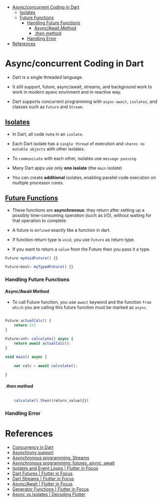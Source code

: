 - [Async/concurrent Coding in Dart](#asyncconcurrent-coding-in-dart)
  - [Isolates](#isolates)
  - [Future Functions](#future-functions)
    - [Handling Future Functions](#handling-future-functions)
      - [Async/Await Method](#asyncawait-method)
      - [.then method](#then-method)
    - [Handling Error](#handling-error)
- [References](#references)

# Async/concurrent Coding in Dart

- Dart is a single threaded language.
  
- It still support, future, async/await, streams, and background work to work in modern aysnc envinment and in reactive way.

- Dart supports concurrent programming with `async-await`, `isolates`, and classes such as `Future` and `Stream`.


## [Isolates](https://dart.dev/guides/language/concurrency)

- In Dart, all code runs in an `isolate`.

- Each Dart isolate has a `single thread` of execution and `shares no mutable objects` with other isolates.

- To `communicate` with each other, isolates use `message passing`.

- Many Dart apps use only **one isolate** (the `main` isolate)

- You can create **additional** isolates, enabling parallel code execution on multiple processor cores.


## [Future Functions](https://api.dart.dev/stable/2.17.5/dart-async/Future-class.html)

- These functions are **asynchronous**: they return after setting up a possibly time-consuming operation (such as I/O), without waiting for that operation to complete.

- A future is `defined` exactly like a function in dart.
  
- If function return type is `void`, you use `Future` as return type. 
  
- If you want to return a `value` from the Future then you pass it a type.


```js
Future myVoidFuture() {}

Future<bool> myTypedFuture() {}
```

### Handling Future Functions

#### Async/Await Method

- To call Future function, you use `await` keyword and the function `from which` you are calling this future function must be marked as `async`.

```js

Future actualCalc() {
    return 2+2
}

Future<int> calculate() async {
    return await actualCalc();
}

void main() async {

    var calc = await calculate();
    
}

```

#### .then method

```js

    calculate().then((return_value){})

```

### Handling Error


# References

- [Concurrency in Dart](https://dart.dev/guides/language/concurrency)
- [Asynchrony support](https://dart.dev/guides/language/language-tour#asynchrony-support)
- [Asynchronous programming: Streams](https://dart.dev/tutorials/language/streams)
- [Asynchronous programming: futures, async, await](https://dart.dev/codelabs/async-await)
- [Isolates and Event Loops | Flutter in Focus](https://www.youtube.com/watch?v=vl_AaCgudcY)
- [Dart Futures | Flutter in Focus](https://www.youtube.com/watch?v=OTS-ap9_aXc)
- [Dart Streams | Flutter in Focus](https://www.youtube.com/watch?v=nQBpOIHE4eE)
- [Async/Await | Flutter in Focus](https://www.youtube.com/watch?v=SmTCmDMi4BY)
- [Generator Functions | Flutter in Focus](https://www.youtube.com/watch?v=TF-TBsgIErY)
- [Async vs Isolates | Decoding Flutter](https://www.youtube.com/watch?v=5AxWC49ZMzs)




